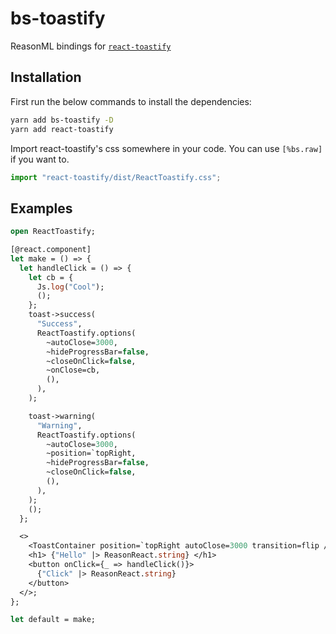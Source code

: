 # bs-toastify
ReasonML bindings for [`react-toastify`](https://fkhadra.github.io/react-toastify/introduction/)

## Installation
First run the below commands to install the dependencies:
```bash
yarn add bs-toastify -D
yarn add react-toastify
```
Import react-toastify's css somewhere in your code. You can use `[%bs.raw]` if you want to.
```js
import "react-toastify/dist/ReactToastify.css";
```

## Examples
```ocaml
open ReactToastify;

[@react.component]
let make = () => {
  let handleClick = () => {
    let cb = {
      Js.log("Cool");
      ();
    };
    toast->success(
      "Success",
      ReactToastify.options(
        ~autoClose=3000,
        ~hideProgressBar=false,
        ~closeOnClick=false,
        ~onClose=cb,
        (),
      ),
    );

    toast->warning(
      "Warning",
      ReactToastify.options(
        ~autoClose=3000,
        ~position=`topRight,
        ~hideProgressBar=false,
        ~closeOnClick=false,
        (),
      ),
    );
    ();
  };

  <>
    <ToastContainer position=`topRight autoClose=3000 transition=flip />
    <h1> {"Hello" |> ReasonReact.string} </h1>
    <button onClick={_ => handleClick()}>
      {"Click" |> ReasonReact.string}
    </button>
  </>;
};

let default = make;
```
